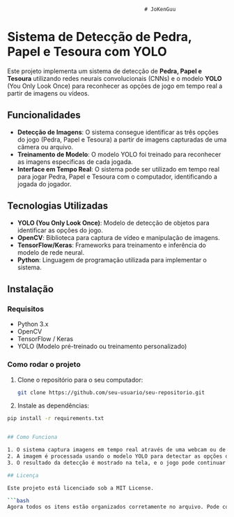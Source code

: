                                                 # JoKenGuu
# Sistema de Detecção de Pedra, Papel e Tesoura com YOLO

Este projeto implementa um sistema de detecção de **Pedra, Papel e Tesoura** utilizando redes neurais convolucionais (CNNs) e o modelo **YOLO** (You Only Look Once) para reconhecer as opções de jogo em tempo real a partir de imagens ou vídeos.

## Funcionalidades

- **Detecção de Imagens**: O sistema consegue identificar as três opções do jogo (Pedra, Papel e Tesoura) a partir de imagens capturadas de uma câmera ou arquivo.
- **Treinamento de Modelo**: O modelo YOLO foi treinado para reconhecer as imagens específicas de cada jogada.
- **Interface em Tempo Real**: O sistema pode ser utilizado em tempo real para jogar Pedra, Papel e Tesoura com o computador, identificando a jogada do jogador.

## Tecnologias Utilizadas

- **YOLO (You Only Look Once)**: Modelo de detecção de objetos para identificar as opções do jogo.
- **OpenCV**: Biblioteca para captura de vídeo e manipulação de imagens.
- **TensorFlow/Keras**: Frameworks para treinamento e inferência do modelo de rede neural.
- **Python**: Linguagem de programação utilizada para implementar o sistema.

## Instalação

### Requisitos

- Python 3.x
- OpenCV
- TensorFlow / Keras
- YOLO (Modelo pré-treinado ou treinamento personalizado)

### Como rodar o projeto

1. Clone o repositório para o seu computador:

   ```bash
   git clone https://github.com/seu-usuario/seu-repositorio.git

2. Instale as dependências:

  ```bash
  pip install -r requirements.txt


## Como Funciona

1. O sistema captura imagens em tempo real através de uma webcam ou de um arquivo de vídeo.
2. A imagem é processada usando o modelo YOLO para detectar as opções de Pedra, Papel ou Tesoura.
3. O resultado da detecção é mostrado na tela, e o jogo pode continuar com a interação do usuário.

## Licença

Este projeto está licenciado sob a MIT License.

  ```bash
  Agora todos os itens estão organizados corretamente no arquivo. Pode copiar e colar diretamente! Se precisar de mais algum ajuste ou ajuda, me avise. 😊


